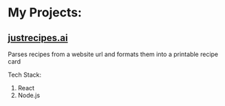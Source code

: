 # My Projects:

## [justrecipes.ai](https://www.justrecipes.ai/)

Parses recipes from a website url and formats them into a printable recipe card

Tech Stack:
  1. React
  2. Node.js
